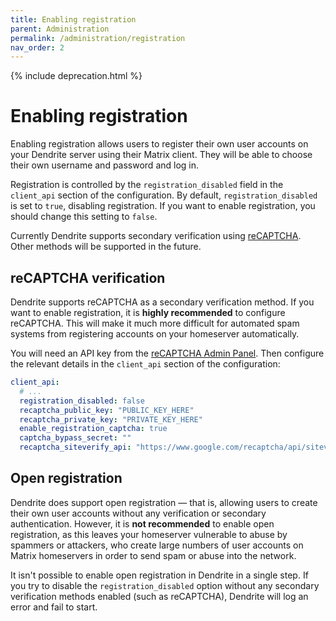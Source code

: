 ```yaml
---
title: Enabling registration
parent: Administration
permalink: /administration/registration
nav_order: 2
---
```


{% include deprecation.html %}

# Enabling registration

Enabling registration allows users to register their own user accounts on your
Dendrite server using their Matrix client. They will be able to choose their own
username and password and log in.

Registration is controlled by the `registration_disabled` field in the `client_api`
section of the configuration. By default, `registration_disabled` is set to `true`,
disabling registration. If you want to enable registration, you should change this
setting to `false`.

Currently Dendrite supports secondary verification using [reCAPTCHA](https://www.google.com/recaptcha/about/).
Other methods will be supported in the future.

## reCAPTCHA verification

Dendrite supports reCAPTCHA as a secondary verification method. If you want to enable
registration, it is **highly recommended** to configure reCAPTCHA. This will make it
much more difficult for automated spam systems from registering accounts on your
homeserver automatically.

You will need an API key from the [reCAPTCHA Admin Panel](https://www.google.com/recaptcha/admin).
Then configure the relevant details in the `client_api` section of the configuration:

```yaml
client_api:
  # ...
  registration_disabled: false
  recaptcha_public_key: "PUBLIC_KEY_HERE"
  recaptcha_private_key: "PRIVATE_KEY_HERE"
  enable_registration_captcha: true
  captcha_bypass_secret: ""
  recaptcha_siteverify_api: "https://www.google.com/recaptcha/api/siteverify"
```

## Open registration

Dendrite does support open registration — that is, allowing users to create their own
user accounts without any verification or secondary authentication. However, it
is **not recommended** to enable open registration, as this leaves your homeserver
vulnerable to abuse by spammers or attackers, who create large numbers of user
accounts on Matrix homeservers in order to send spam or abuse into the network.

It isn't possible to enable open registration in Dendrite in a single step. If you
try to disable the `registration_disabled` option without any secondary verification
methods enabled (such as reCAPTCHA), Dendrite will log an error and fail to start.
